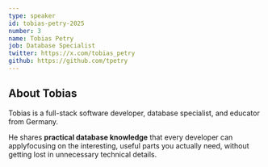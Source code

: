 ```yaml
---
type: speaker
id: tobias-petry-2025
number: 3
name: Tobias Petry
job: Database Specialist
twitter: https://x.com/tobias_petry
github: https://github.com/tpetry
---
```


## About Tobias

Tobias is a full-stack software developer, database specialist, and educator from Germany. 

He shares **practical database knowledge** that every developer can applyfocusing on the interesting, useful parts you actually need, without getting lost in unnecessary technical details.

